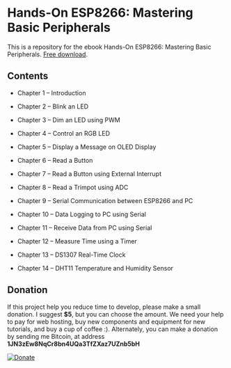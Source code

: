 # Hands-On ESP8266: Mastering Basic Peripherals

This is a repository for the ebook Hands-On ESP8266: Mastering Basic Peripherals. [Free download](http://www.handsonembedded.com/hands-on-esp8266-mastering-basic-peripherals/).

## Contents
- Chapter 1 – Introduction

- Chapter 2 – Blink an LED

- Chapter 3 – Dim an LED using PWM

- Chapter 4 – Control an RGB LED

- Chapter 5 – Display a Message on OLED Display

- Chapter 6 – Read a Button

- Chapter 7 – Read a Button using External Interrupt

- Chapter 8 – Read a Trimpot using ADC

- Chapter 9 – Serial Communication between ESP8266 and PC

- Chapter 10 – Data Logging to PC using Serial

- Chapter 11 – Receive Data from PC using Serial

- Chapter 12 – Measure Time using a Timer

- Chapter 13 – DS1307 Real-Time Clock

- Chapter 14 – DHT11 Temperature and Humidity Sensor

## Donation
If this project help you reduce time to develop, please make a small donation. I suggest **$5**, but you can choose the amount. We need your help to pay for web hosting, buy new components and equipment for new tutorials, and buy a cup of coffee :). Alternately, you can make a donation by sending me Bitcoin, at address **1JN3zEw8NqCr8bn4UQa3TfZXaz7UZnb5bH**

[![Donate](https://img.shields.io/badge/Donate-PayPal-green.svg)](https://paypal.me/erwin168?locale.x=en_US)
